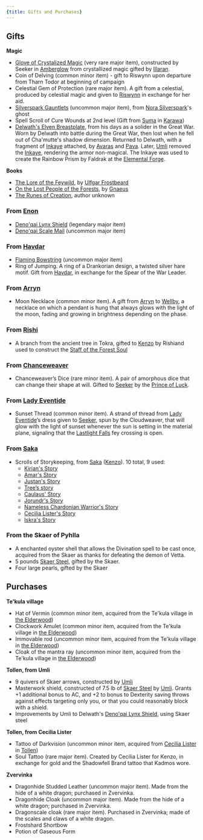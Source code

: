 ```yaml
---
{title: Gifts and Purchases}
---
```


## Gifts

**Magic**
- [Glove of Crystalized Magic](<../treasure/glove-of-crystalized-magic.md>) (very rare major item), constructed by Seeker in [Amberglow](<../../../gazetteer/extraplanar/feywild/amberglow/amberglow.md>) from crystallized magic gifted by [Illaran](<../../../people/fey/illaran.md>).
- Coin of Delving (common minor item) - gift to Riswynn upon departure from Tharn Todor at beginning of campaign
- Celestial Gem of Protection (rare major item). A gift from a celestial, produced by celestial magic and given to [Riswynn](<../../../people/pcs/dunmar-fellowship/riswynn.md>) in exchange for her aid.
- [Silverspark Gauntlets](<../treasure/silverspark-gauntlets.md>) (uncommon major item), from [Nora Silverspark](<../../../people/dwarves/nora-silverspark.md>)'s ghost
- Spell Scroll of Cure Wounds at 2nd level (Gift from [Suma](<../../../people/dunmari/suma.md>) in [Karawa](<../../../gazetteer/greater-dunmar/realms/dunmar/eastern-dunmar/karawa.md>)) 
- [Delwath's Elven Breastplate](<../treasure/delwath-s-elven-breastplate.md>), from his days as a solider in the Great War. Worn by Delwath into battle during the Great War, then lost when he fell out of Cha'mutte's shadow dimension. Returned to Delwath, with a fragment of [Inkaye](<../../../things/materials/inkaye.md>) attached, by [Avaras](<../../../people/dunmari/avaras.md>) and [Pava](<../../../people/dunmari/pava.md>). Later, [Umli](<../../../people/other-nonhumans/umli.md>) removed the [Inkaye](<../../../things/materials/inkaye.md>), rendering the armor non-magical. The Inkaye was used to create the Rainbow Prism by Faldrak at the [Elemental Forge](<../../../gazetteer/western-green-sea/cymea/elemental-forge.md>).

**Books**
- [The Lore of the Feywild](<../../../things/books/the-lore-of-the-feywild.md>), by [Ulfgar Frostbeard](<../../../people/dwarves/ulfgar-frostbeard.md>)
- [On the Lost People of the Forests](<../../../things/books/on-the-lost-people-of-the-forests.md>), by [Gnaeus](<../../../people/chardonians/gnaeus.md>)
- [The Runes of Creation](<../../../things/books/the-runes-of-creation.md>), author unknown

### From [Enon](<../../../people/deno-qai/enon.md>)
- [Deno'qai Lynx Shield](<../treasure/deno-qai-lynx-shield.md>) (legendary major item)
- [Deno'qai Scale Mail](<../treasure/deno-qai-scale-mail.md>) (uncommon major item)
### From [Havdar](<../../../people/dunmari/havdar.md>)
- [Flaming Bowstring](<../treasure/flaming-bowstring.md>) (uncommon major item)
- Ring of Jumping. A ring of a Drankorian design, a twisted silver hare motif. Gift from [Havdar](<../../../people/dunmari/havdar.md>), in exchange for the Spear of the War Leader. 
### From [Arryn](<../../../people/other-humans/arryn.md>)
- Moon Necklace (common minor item). A gift from [Arryn](<../../../people/other-humans/arryn.md>) to [Wellby](<../../../people/pcs/dunmar-fellowship/wellby.md>), a necklace on which a pendant is hung that always glows with the light of the moon, fading and growing in brightness depending on the phase.
### From [Rishi](<../../../people/dunmari/rishi.md>)
- A branch from the ancient tree in Tokra, gifted to [Kenzo](<../../../people/pcs/dunmar-fellowship/kenzo.md>) by Rishi[](<#>)and used to construct the [Staff of the Forest Soul](<../treasure/staff-of-the-forest-soul.md>)
### From [Chanceweaver](<../../../people/extraplanar-powers/prince-of-luck.md>)
- Chanceweaver’s Dice (rare minor item). A pair of amorphous dice that can change their shape at will. Gifted to [Seeker](<../../../people/pcs/dunmar-fellowship/seeker.md>) by the [Prince of Luck](<../../../people/extraplanar-powers/prince-of-luck.md>). 
### From [Lady Eventide](<../../../people/fey/lady-eventide.md>)
- Sunset Thread (common minor item). A strand of thread from [Lady Eventide](<../../../people/fey/lady-eventide.md>)’s dress given to [Seeker](<../../../people/pcs/dunmar-fellowship/seeker.md>), spun by the Cloudweaver, that will glow with the light of sunset whenever the sun is setting in the material plane, signaling that the [Lastlight Falls](<../../../gazetteer/extraplanar/feywild/amberglow/lastlight-falls.md>) fey crossing is open. 
### From [Saka](<../../../people/dunmari/saka.md>)
- Scrolls of Storykeeping, from [Saka](<../../../people/dunmari/saka.md>) ([Kenzo](<../../../people/pcs/dunmar-fellowship/kenzo.md>)). 10 total, 9 used:
	- [Kirian's Story](<../collected-stories/kirian-s-story.md>)
	- [Amar's Story](<../collected-stories/amar-s-story.md>)
	- [Justan's Story](<../collected-stories/justan-s-story.md>)
	- [Tree’s story](<../collected-stories/trees-story.md>)
	- [Caulaus' Story](<../collected-stories/caulaus-story.md>)
	- [Jorundr's Story](<../collected-stories/jorundr-s-story.md>)
	- [Nameless Chardonian Warrior's Story](<../collected-stories/nameless-chardonian-warrior-s-story.md>)
	- [Cecilia Lister's Story](<../collected-stories/cecilia-lister-s-story.md>)
	- [Iskra's Story](<../collected-stories/iskra-s-story.md>)

### From the Skaer of Pyhlla
- A enchanted oyster shell that allows the Divination spell to be cast once, acquired from the Skaer as thanks for defeating the demon of Vetta.
- 5 pounds [Skaer Steel](<../../../things/materials/skaer-steel.md>), gifted by the Skaer.
- Four large pearls, gifted by the Skaer 
## Purchases

**Te'kula village**
- Hat of Vermin (common minor item, acquired from the Te'kula village in [the Elderwood](<../../../gazetteer/central-highlands/elderwood.md>))
- Clockwork Amulet (common minor item, acquired from the Te'kula village in [the Elderwood](<../../../gazetteer/central-highlands/elderwood.md>))
- Immovable rod (uncommon minor item, acquired from the Te'kula village in [the Elderwood](<../../../gazetteer/central-highlands/elderwood.md>))
- Cloak of the mantra ray (uncommon minor item, acquired from the Te'kula village in [the Elderwood](<../../../gazetteer/central-highlands/elderwood.md>))

**Tollen, from Umli**
- 9 quivers of Skaer arrows, constructed by [Umli](<../../../people/other-nonhumans/umli.md>)
- Masterwork shield, constructed of 7.5 lb of [Skaer Steel](<../../../things/materials/skaer-steel.md>) by [Umli](<../../../people/other-nonhumans/umli.md>). Grants +1 additional bonus to AC, and +2 to bonus to Dexterity saving throws against effects targeting only you, or that you could reasonably block with a shield. 
- Improvements by Umli to Delwath's [Deno'qai Lynx Shield](<../treasure/deno-qai-lynx-shield.md>), using Skaer steel

**Tollen, from Cecilia Lister**
- Tattoo of Darkvision (uncommon minor item, acquired from [Cecilia Lister](<../../../people/tollenders/cecilia-lister.md>) in [Tollen](<../../../gazetteer/greater-sembara/tollen/tollen.md>))
- Soul Tattoo (rare major item). Created by Cecilia Lister for Kenzo, in exchange for gold and the Shadowfell Brand tattoo that Kadmos wore. 

**Zvervinka**
- Dragonhide Studded Leather (uncommon major item). Made from the hide of a white dragon; purchased in Zvervinka. 
- Dragonhide Cloak (uncommon major item). Made from the hide of a white dragon; purchased in Zvervinka. 
- Dragonscale cloak (rare major item). Purchased in Zvervinka; made of the scales and claws of a white dragon. 
- Frostshard Shortbow
- Potion of Gaseous Form




